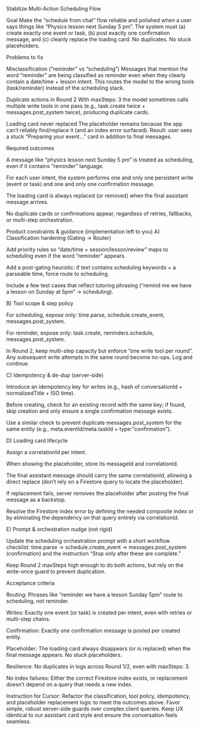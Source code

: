 Stabilize Multi-Action Scheduling Flow

Goal
Make the “schedule from chat” flow reliable and polished when a user says things like “Physics lesson next Sunday 5 pm”. The system must (a) create exactly one event or task, (b) post exactly one confirmation message, and (c) cleanly replace the loading card. No duplicates. No stuck placeholders.

Problems to fix

Misclassification (“reminder” vs “scheduling”)
Messages that mention the word “reminder” are being classified as reminder even when they clearly contain a date/time + lesson intent. This routes the model to the wrong tools (task/reminder) instead of the scheduling stack.

Duplicate actions in Round 2
With maxSteps: 3 the model sometimes calls multiple write tools in one pass (e.g., task.create twice + messages.post_system twice), producing duplicate cards.

Loading card never replaced
The placeholder remains because the app can’t reliably find/replace it (and an index error surfaced). Result: user sees a stuck “Preparing your event…” card in addition to final messages.

Required outcomes

A message like “physics lesson next Sunday 5 pm” is treated as scheduling, even if it contains “reminder” language.

For each user intent, the system performs one and only one persistent write (event or task) and one and only one confirmation message.

The loading card is always replaced (or removed) when the final assistant message arrives.

No duplicate cards or confirmations appear, regardless of retries, fallbacks, or multi-step orchestration.

Product constraints & guidance (implementation left to you)
A) Classification hardening (Gating → Router)

Add priority rules so “date/time + session/lesson/review” maps to scheduling even if the word “reminder” appears.

Add a post-gating heuristic: if text contains scheduling keywords + a parseable time, force route to scheduling.

Include a few test cases that reflect tutoring phrasing (“remind me we have a lesson on Sunday at 5pm” → scheduling).

B) Tool scope & step policy

For scheduling, expose only: time.parse, schedule.create_event, messages.post_system.

For reminder, expose only: task.create, reminders.schedule, messages.post_system.

In Round 2, keep multi-step capacity but enforce “one write tool per round”. Any subsequent write attempts in the same round become no-ops. Log and continue.

C) Idempotency & de-dup (server-side)

Introduce an idempotency key for writes (e.g., hash of conversationId + normalizedTitle + ISO time).

Before creating, check for an existing record with the same key; if found, skip creation and only ensure a single confirmation message exists.

Use a similar check to prevent duplicate messages.post_system for the same entity (e.g., meta.eventId/meta.taskId + type:"confirmation").

D) Loading card lifecycle

Assign a correlationId per intent.

When showing the placeholder, store its messageId and correlationId.

The final assistant message should carry the same correlationId, allowing a direct replace (don’t rely on a Firestore query to locate the placeholder).

If replacement fails, server removes the placeholder after posting the final message as a backstop.

Resolve the Firestore index error by defining the needed composite index or by eliminating the dependency on that query entirely via correlationId.

E) Prompt & orchestration nudge (not rigid)

Update the scheduling orchestration prompt with a short workflow checklist:
time.parse → schedule.create_event → messages.post_system (confirmation)
and the instruction “Stop only after these are complete.”

Keep Round 2 maxSteps high enough to do both actions, but rely on the write-once guard to prevent duplication.

Acceptance criteria

Routing: Phrases like “reminder we have a lesson Sunday 5pm” route to scheduling, not reminder.

Writes: Exactly one event (or task) is created per intent, even with retries or multi-step chains.

Confirmation: Exactly one confirmation message is posted per created entity.

Placeholder: The loading card always disappears (or is replaced) when the final message appears. No stuck placeholders.

Resilience: No duplicates in logs across Round 1/2, even with maxSteps: 3.

No index failures: Either the correct Firestore index exists, or replacement doesn’t depend on a query that needs a new index.

Instruction for Cursor:
Refactor the classification, tool policy, idempotency, and placeholder replacement logic to meet the outcomes above. Favor simple, robust server-side guards over complex client queries. Keep UX identical to our assistant card style and ensure the conversation feels seamless.